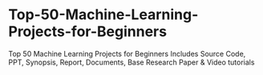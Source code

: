 # Top-50-Machine-Learning-Projects-for-Beginners
Top 50 Machine Learning Projects for Beginners Includes Source Code, PPT, Synopsis, Report, Documents, Base Research Paper &amp; Video tutorials
